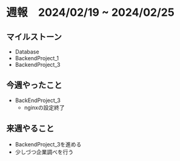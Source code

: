 # 週報　2024/02/19 ~ 2024/02/25

## マイルストーン
- Database 
- BackendProject_1
- BackendProject_3


## 今週やったこと
- BackEndProject_3
    - nginxの設定終了 

## 来週やること
- BackendProject_3を進める
- 少しづつ企業調べを行う

